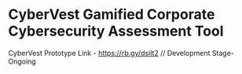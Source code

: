 # CyberVest Gamified Corporate Cybersecurity Assessment Tool
CyberVest Prototype Link - https://rb.gy/dsilt2  //
Development Stage- Ongoing 
